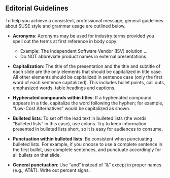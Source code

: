 ## Editorial Guidelines

To help you achieve a consistent, professional message, general
guidelines about SUSE style and grammar usage are outlined below.

*   **Acronyms**: Acronyms may be used for industry terms provided you
    spell out the terms at first reference in body copy:

    *   Example: The Independent Software Vendor (ISV) solution …
    *   Do NOT abbreviate product names in external presentations

*   **Capitalization**: The title of the presentation and the title and
    subtitle of each slide are the only elements that should be
    capitalized in title case. All other elements should be
    capitalized in sentence case (only the first word of each sentence
    capitalized). This includes bullet points, call outs, emphasized
    words, table headings and captions.

*   **Hyphenated compounds within titles**: If a hyphenated compound
    appears in a title, capitalize the word following the hyphen; for
    example, “Low-Cost Alternatives” would be capitalized as shown.

*   **Bulleted lists**: To set off the lead text in bulleted lists (the
    words “Bulleted lists” in this case), use colons. Try to keep
    information presented in bulleted lists short, so it is easy for
    audiences to consume.

*   **Punctuation within bulleted lists**: Be consistent when punctuating
    bulleted lists. For example, if you choose to use a complete
    sentence in the first bullet, use complete sentences, and
    punctuate accordingly for all bullets on that slide.

*   **General punctuation**: Use “and” instead of “&” except in proper
    names (e.g., AT&T). Write out percent signs.

</span>
